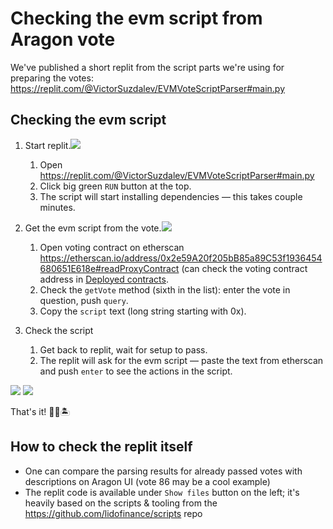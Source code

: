 # Checking the evm script from Aragon vote
We've published a short replit from the script parts we're using for preparing the votes: https://replit.com/@VictorSuzdalev/EVMVoteScriptParser#main.py

## Checking the evm script

1. Start replit.![](https://user-images.githubusercontent.com/4445523/149335803-4b7c71e2-12a1-4c48-973c-c064ffa4d0a7.jpeg)

    1. Open https://replit.com/@VictorSuzdalev/EVMVoteScriptParser#main.py
    2. Click big green `RUN` button at the top.
    3. The script will start installing dependencies — this takes couple minutes.
2. Get the evm script from the vote.![](https://user-images.githubusercontent.com/4445523/149335811-1332324b-b1ba-4e4a-af2e-9c79c347ff43.jpeg)

    1. Open voting contract on etherscan https://etherscan.io/address/0x2e59A20f205bB85a89C53f1936454680651E618e#readProxyContract (can check the voting contract address in [Deployed contracts](/deployed-contracts#dao-contracts).
    2. Check the `getVote` method (sixth in the list): enter the vote in question, push `query`.
    3. Copy the `script` text (long string starting with 0x).
3. Check the script
    
    1. Get back to replit, wait for setup to pass.
    2. The replit will ask for the evm script — paste the text from etherscan and push `enter` to see the actions in the script.
    
![](https://user-images.githubusercontent.com/4445523/149335822-1bdc0c66-18f0-43c3-b2cf-124f3706ae36.png)
![](https://user-images.githubusercontent.com/4445523/149335833-3701273a-cb7a-4076-91c7-93cde4d2db4c.png)

That's it! 💪🎉🏝

## How to check the replit itself

- One can compare the parsing results for already passed votes with descriptions on Aragon UI (vote 86 may be a cool example)
- The replit code is available under `Show files` button on the left; it's heavily based on the scripts & tooling from the https://github.com/lidofinance/scripts repo